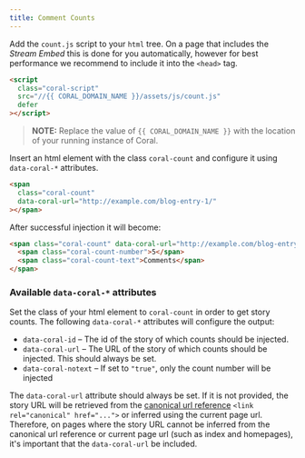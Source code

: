 ```yaml
---
title: Comment Counts
---
```


Add the `count.js` script to your `html` tree. On a page that includes the _Stream Embed_ this is done for you automatically, however for best performance we recommend to include it into the `<head>` tag.

```html
<script
  class="coral-script"
  src="//{{ CORAL_DOMAIN_NAME }}/assets/js/count.js"
  defer
></script>
```

> **NOTE:** Replace the value of `{{ CORAL_DOMAIN_NAME }}` with the location of your running instance of Coral.

Insert an html element with the class `coral-count` and configure it using `data-coral-*` attributes.

```html
<span
  class="coral-count"
  data-coral-url="http://example.com/blog-entry-1/"
></span>
```

After successful injection it will become:

```html
<span class="coral-count" data-coral-url="http://example.com/blog-entry-1/">
  <span class="coral-count-number">5</span>
  <span class="coral-count-text">Comments</span>
</span>
```

### Available `data-coral-*` attributes

Set the class of your html element to `coral-count` in order to get story counts. The following `data-coral-*` attributes will configure the output:

- `data-coral-id` – The id of the story of which counts should be injected.
- `data-coral-url` – The URL of the story of which counts should be injected. This should always be set.
- `data-coral-notext` – If set to `"true"`, only the count number will be injected

The `data-coral-url` attribute should always be set. If it is not provided, the story URL
will be retrieved from the [canonical url reference](https://developer.mozilla.org/en-US/docs/Web/HTTP/Basics_of_HTTP/Choosing_between_www_and_non-www_URLs#Using_%3Clink_relcanonical%3E) `<link rel="canonical" href="...">` or inferred using the current page url. Therefore, on pages where the story URL cannot be inferred from the canonical url reference or current page url (such as index and homepages), it's important that the `data-coral-url` be included.
